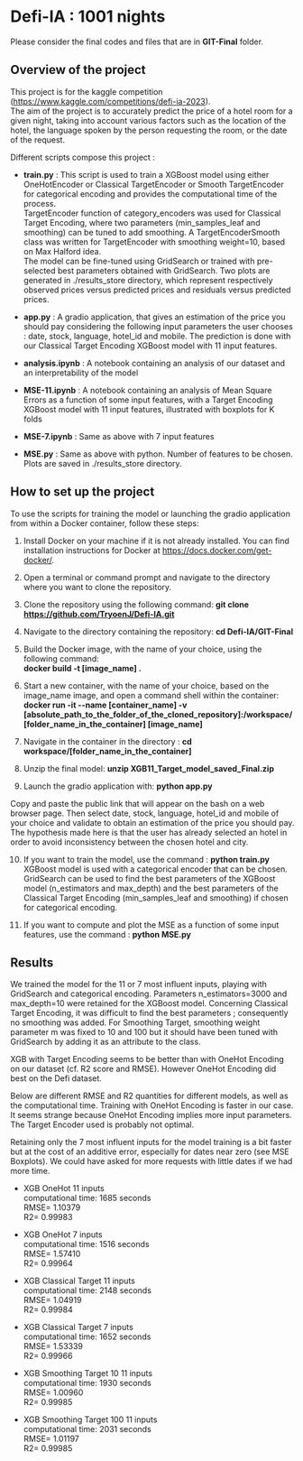 # Defi-IA : 1001 nights
Please consider the final codes and files that are in **GIT-Final** folder.
## Overview of the project 
This project is for the kaggle competition (https://www.kaggle.com/competitions/defi-ia-2023).  <br /> 
The aim of the project is to accurately predict the price of a hotel room for a given night, taking into account various factors such as the location of the hotel, the language spoken by the person requesting the room, or the date of the request.


Different scripts compose this project : <br />

* **train.py** : This script is used to train a XGBoost model using either OneHotEncoder or Classical TargetEncoder or Smooth TargetEncoder for categorical encoding and provides the computational time of the process.<br />
TargetEncoder function of category_encoders was used for Classical Target Encoding, where two parameters (min_samples_leaf and smoothing) can be tuned to add smoothing. A TargetEncoderSmooth class was written for TargetEncoder with smoothing weight=10, based on Max Halford idea.<br />
The model can be fine-tuned using GridSearch or trained with pre-selected best parameters obtained with GridSearch. Two plots are generated in ./results_store directory, which represent respectively observed prices versus predicted prices and residuals versus predicted prices. <br />

* **app.py** : A gradio application, that gives an estimation of the price you should pay considering the following input parameters the user chooses : date, stock, language, hotel_id and mobile. The prediction is done with our Classical Target Encoding XGBoost model with 11 input features. <br />
      
* **analysis.ipynb** :  A notebook containing an analysis of our dataset and an interpretability of the model <br />
      
* **MSE-11.ipynb** : A notebook containing an analysis of Mean Square Errors as a function of some input features, with a Target Encoding XGBoost model with 11 input features, illustrated with boxplots for K folds <br />
      
* **MSE-7.ipynb** : Same as above with 7 input features <br />
      
* **MSE.py** : Same as above with python. Number of features to be chosen. Plots are saved in ./results_store directory. <br /> 
      
## How to set up the project
To use the scripts for training the model or launching the gradio application from within a Docker container, follow these steps:

1. Install Docker on your machine if it is not already installed. You can find installation instructions for Docker at https://docs.docker.com/get-docker/.

2. Open a terminal or command prompt and navigate to the directory where you want to clone the repository.

3. Clone the repository using the following command: **git clone https://github.com/TryoenJ/Defi-IA.git**

4. Navigate to the directory containing the repository: **cd Defi-IA/GIT-Final**

5. Build the Docker image, with the name of your choice, using the following command: <br />
**docker build -t [image_name] .**

6. Start a new container, with the name of your choice, based on the image_name image, and open a command shell within the container: <br /> 
**docker run -it --name [container_name] -v [absolute_path_to_the_folder_of_the_cloned_repository]:/workspace/[folder_name_in_the_container] [image_name]** <br />

7. Navigate in the container in the directory :
**cd workspace/[folder_name_in_the_container]** <br />

8. Unzip the final model: **unzip XGB11_Target_model_saved_Final.zip**

9. Launch the gradio application with: **python app.py**

Copy and paste the public link that will appear on the bash on a web browser page. Then select date, stock, language, hotel_id and mobile of your choice and validate to obtain an estimation of the price you should pay. The hypothesis made here is that the user has already selected an hotel in order to avoid inconsistency between the chosen hotel and city.

10. If you want to train the model, use the command : **python train.py** <br /> XGBoost model is used with a categorical encoder that can be chosen. GridSearch can be used to find the best parameters of the XGBoost model (n_estimators and max_depth) and the best parameters of the Classical Target Encoding (min_samples_leaf and smoothing) if chosen for categorical encoding. 

11. If you want to compute and plot the MSE as a function of some input features, use the command : **python MSE.py** <br /> 

   
## Results
We trained the model for the 11 or 7 most influent inputs, playing with GridSearch and categorical encoding. Parameters n_estimators=3000 and max_depth=10 were retained for the XGBoost model. Concerning Classical Target Encoding, it was difficult to find the best parameters ; consequently no smoothing was added. For Smoothing Target, smoothing weight parameter m was fixed to 10 and 100 but it should have been tuned with GridSearch by adding it as an attribute to the class.

XGB with Target Encoding seems to be better than with OneHot Encoding on our dataset (cf. R2 score and RMSE). However OneHot Encoding did best on the Defi dataset.

Below are different RMSE and R2 quantities for different models, as well as the computational time. Training with OneHot Encoding is faster in our case. It seems strange because OneHot Encoding implies more input parameters. The Target Encoder used is probably not optimal.  <br />

Retaining only the 7 most influent inputs for the model training is a bit faster but at the cost of an additive error, especially for dates near zero (see MSE Boxplots). We could have asked for more requests with little dates if we had more time. <br />

* XGB OneHot 11 inputs <br />
computational time: 1685 seconds <br />
RMSE= 1.10379 <br />
R2= 0.99983 <br />

* XGB OneHot 7 inputs <br />
computational time: 1516 seconds <br />
RMSE= 1.57410 <br />
R2= 0.99964 <br />

* XGB Classical Target 11 inputs <br />
computational time: 2148 seconds <br />
RMSE= 1.04919 <br />
R2= 0.99984 <br />

* XGB Classical Target 7 inputs <br />
computational time: 1652 seconds <br />
RMSE= 1.53339 <br />
R2= 0.99966 <br />

* XGB Smoothing Target 10 11 inputs  <br /> 
computational time: 1930 seconds  <br /> 
RMSE= 1.00960  <br /> 
R2= 0.99985  <br /> 

* XGB Smoothing Target 100 11 inputs <br />
computational time: 2031 seconds <br />
RMSE= 1.01197 <br />
R2= 0.99985 <br />